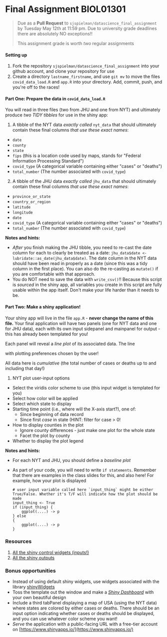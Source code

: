 # Final Assignment BIOL01301

>Due as a **Pull Request** to `sjspielman/datascience_final_assignment` by Tuesday May 12th at 11:59 pm. Due to university grade deadlines there are absolutely NO exceptions!!
> 
> This assignment grade is worth *two* regular assignments

#### Setting up


1. Fork the repository `sjspielman/datascience_final_assignment` into your github account, and clone your repository for use
2. Create a directory `lastname_firstname`, and use `git mv` to move the files `covid_data_load.R` and `app.R` into your directory. Add, commit, push, and you're off to the races!

#### Part One: Prepare the data in `covid_data_load.R`

You will read in three files (two from JHU and one from NYT) and ultimately produce *two TIDY tibbles* for use in the shiny app:

1) A tibble of the NYT data *exactly called* `nyt_data` that should ultimately contain these final columns *that use these exact names*:

+ `date`
+ `county`
+ `state`
+ `fips` (this is a location code used by maps, stands for "Federal Information Processing Standard")
+ `covid_type` (A categorical variable containing either "cases" or "deaths")
+ `total_number` (The number associated with `covid_type`)

2) A tibble of the JHU data *exactly called* `jhu_data` that should ultimately contain these final columns *that use these exact names*:

+ `province_or_state`
+ `country_or_region`
+ `latitude`
+ `longitude`
+ `date`
+ `covid_type` (A categorical variable containing either "cases" or "deaths")
+ `total_number` (The number associated with `covid_type`)


**Notes and hints:**

+ *After* you finish making the JHU tibble, you need to re-cast the date column for each to clearly be treated as a date: `jhu_data$date <- lubridate::as_date(jhu_data$date)`. The date column in the NYT data should have been read in properly as a date (since this was a tidy column in the first place). You can also do the re-casting as `mutate()` if you are comfortable with that approach.
+ You do NOT need to save the data with `write_csv()`!! Because this script is *sourced* in the shiny app, all variables you create in this script are fully usable within the app itself. Don't make your life harder than it needs to be.

#### Part Two: Make a shiny application!

Your shiny app will live in the file `app.R` - **never change the name of this file.** Your final application will have two panels (one for NYT data and one for JHU data), each with its own input sidepanel and mainpanel for output - this has already been templated for you!

Each panel will reveal a *line plot* of its associated data. The line

with plotting preferences chosen by the user! 



All data here is *cumulative* (the total number of cases or deaths up to and including that day!)

1) NYT plot user-input options

+ Select the viridis color scheme to use (this input widget is templated for you)
+ Select how color will be applied
+ Select which state to display
+ Starting time point (i.e., where will the X-axis start?), one of:
	+ Since beginning of data record
	+ Since first *case* in state (HINT: filter for case > 0!
+ How to display counties in the plot
	+ Ignore county differences - just make one plot for the whole state
	+ Facet the plot by county
+ Whether to display the plot legend 


**Notes and hints:**

+ For each NYT and JHU, you should define a *baseline plot* 
+ As part of your code, you will need to write `if statements`. Remember that there are examples in the class slides for this, and also here! For example, how your plot is displayed

	```
	# user input variable called here `input_thing` might be either True/False. Whether it's T/F will indicate how the plot should be made
	input_thing <- True
	if (input_thing) {
		ggplot(....) -> p
	} else
	{
		ggplot(....) -> p
	}
	```
	
### Resources

1. [All the shiny control widgets (inputs!)](https://shiny.rstudio.com/tutorial/written-tutorial/lesson3/)
2. [All the shiny outputs](https://shiny.rstudio.com/tutorial/written-tutorial/lesson4/)


### Bonus opportunities

+ Instead of using default shiny widgets, use widgets associated with the library [shinyWidgets](https://github.com/dreamRs/shinyWidgets)
+ Toss the template out the window and make a [*Shiny Dashboard*](https://rstudio.github.io/shinydashboard/) with your own beautiful design
+ Include a third tabPanel displaying a map of USA (using the NYT data) where states are colored by either cases or deaths. There should be an input option indicating whether cases or deaths should be displayed, and you can use whatever color scheme you want!
+ *Serve* the application with a public-facing URL with a free-tier account on [https://www.shinyapps.io/](https://www.shinyapps.io/)